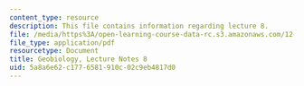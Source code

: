 ```yaml
---
content_type: resource
description: This file contains information regarding lecture 8.
file: /media/https%3A/open-learning-course-data-rc.s3.amazonaws.com/12-007-geobiology-spring-2013/5a8a6e62c1776581910c02c9eb4817d0_MIT12_007S13_Lec8.pdf
file_type: application/pdf
resourcetype: Document
title: Geobiology, Lecture Notes 8
uid: 5a8a6e62-c177-6581-910c-02c9eb4817d0
---
```

